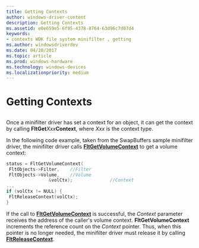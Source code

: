 ```yaml
---
title: Getting Contexts
author: windows-driver-content
description: Getting Contexts
ms.assetid: e0e659e5-6f95-4378-8764-63d96c7d07d4
keywords:
- contexts WDK file system minifilter , getting
ms.author: windowsdriverdev
ms.date: 04/20/2017
ms.topic: article
ms.prod: windows-hardware
ms.technology: windows-devices
ms.localizationpriority: medium
---
```


# Getting Contexts


## <span id="ddk_registering_the_minifilter_if"></span><span id="DDK_REGISTERING_THE_MINIFILTER_IF"></span>


Once a minifilter driver has set a context for an object, it can get the context by calling **FltGet***Xxx***Context**, where *Xxx* is the context type.

In the following code example, taken from the SwapBuffers sample minifilter driver, the minifilter driver calls [**FltGetVolumeContext**](https://msdn.microsoft.com/library/windows/hardware/ff543189) to get a volume context:

```cpp
status = FltGetVolumeContext(
 FltObjects->Filter,    //Filter
 FltObjects->Volume,    //Volume
                &volCtx);              //Context
...
if (volCtx != NULL) {
 FltReleaseContext(volCtx);
}
```

If the call to [**FltGetVolumeContext**](https://msdn.microsoft.com/library/windows/hardware/ff543189) is successful, the *Context* parameter receives the address of the caller's volume context. **FltGetVolumeContext** increments the reference count on the *Context* pointer. Thus, when this pointer is no longer needed, the minifilter driver must release it by calling [**FltReleaseContext**](https://msdn.microsoft.com/library/windows/hardware/ff544314).

 

 





